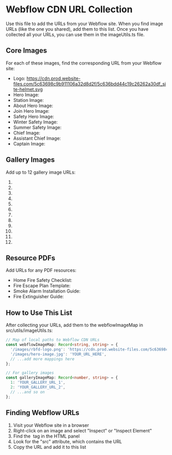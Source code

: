 
# Webflow CDN URL Collection

Use this file to add the URLs from your Webflow site. When you find image URLs (like the one you shared),
add them to this list. Once you have collected all your URLs, you can use them in the imageUtils.ts file.

## Core Images

For each of these images, find the corresponding URL from your Webflow site:

- Logo: https://cdn.prod.website-files.com/5c63698c9b911106a32d8d2f/5c636bdd44c19c26262a30df_site-helmet.svg
- Hero Image: 
- Station Image: 
- About Hero Image: 
- Join Hero Image: 
- Safety Hero Image: 
- Winter Safety Image: 
- Summer Safety Image: 
- Chief Image: 
- Assistant Chief Image: 
- Captain Image: 

## Gallery Images

Add up to 12 gallery image URLs:

1. 
2. 
3. 
4. 
5. 
6. 
7. 
8. 
9. 
10. 
11. 
12. 

## Resource PDFs

Add URLs for any PDF resources:

- Home Fire Safety Checklist: 
- Fire Escape Plan Template: 
- Smoke Alarm Installation Guide: 
- Fire Extinguisher Guide: 

## How to Use This List

After collecting your URLs, add them to the webflowImageMap in src/utils/imageUtils.ts:

```typescript
// Map of local paths to Webflow CDN URLs
const webflowImageMap: Record<string, string> = {
  '/images/rbfd-logo.png': 'https://cdn.prod.website-files.com/5c63698c9b911106a32d8d2f/5c636bdd44c19c26262a30df_site-helmet.svg',
  '/images/hero-image.jpg': 'YOUR_URL_HERE',
  // ...add more mappings here
};

// For gallery images
const galleryImageMap: Record<number, string> = {
  1: 'YOUR_GALLERY_URL_1',
  2: 'YOUR_GALLERY_URL_2',
  // ...and so on
};
```

## Finding Webflow URLs

1. Visit your Webflow site in a browser
2. Right-click on an image and select "Inspect" or "Inspect Element"
3. Find the <img> tag in the HTML panel
4. Look for the "src" attribute, which contains the URL
5. Copy the URL and add it to this list
